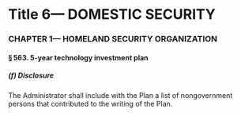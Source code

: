 
# Title 6— DOMESTIC SECURITY
### CHAPTER 1— HOMELAND SECURITY ORGANIZATION
#### § 563. 5-year technology investment plan
##### (f) Disclosure

The Administrator shall include with the Plan a list of nongovernment persons that contributed to the writing of the Plan.
